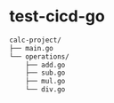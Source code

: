 # test-cicd-go

```sh
calc-project/
├── main.go
└── operations/
    ├── add.go
    ├── sub.go
    ├── mul.go
    └── div.go
```

